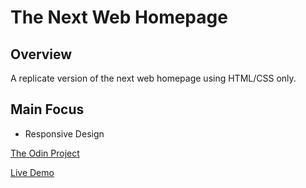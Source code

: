 # The Next Web Homepage

## Overview

A replicate version of the next web homepage using HTML/CSS only.

## Main Focus

- Responsive Design

[The Odin Project](https://www.theodinproject.com/courses/html-and-css/lessons/building-with-responsive-design)

[Live Demo](https://alex-lvl.github.io/the-next-web-homepage/)